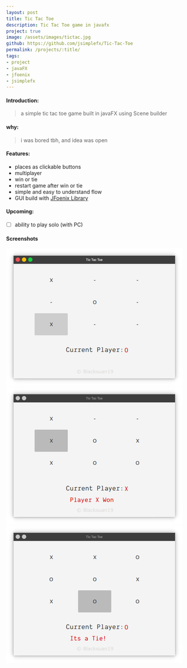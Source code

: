 ```yaml
---
layout: post
title: Tic Tac Toe
description: Tic Tac Toe game in javafx
project: true
image: /assets/images/tictac.jpg
github: https://github.com/jsimplefx/Tic-Tac-Toe
permalink: /projects/:title/
tags: 
- project
- javaFX
- jfoenix
- jsimplefx
---
```


#### Introduction:

> a simple tic tac toe game built in javaFX using Scene builder

#### why:

> i was bored tbh, and idea was open

#### Features:

- places as clickable buttons
- multiplayer
- win or tie
- restart game after win or tie
- simple and easy to understand flow
- GUI build with [JFoenix Library](https://github.com/jfoenixadmin/JFoenix)

#### Upcoming:

- [ ] ability to play solo (with PC)

#### Screenshots

<img src="https://raw.githubusercontent.com/jsimplefx/Tic-Tac-Toe/936c0bb1f52c4f931546997cfd517ed404220883/screenshots/Screenshot_20190306_124043.png">

<img src="https://raw.githubusercontent.com/jsimplefx/Tic-Tac-Toe/936c0bb1f52c4f931546997cfd517ed404220883/screenshots/Screenshot_20190306_124116.png">

<img src="https://raw.githubusercontent.com/jsimplefx/Tic-Tac-Toe/936c0bb1f52c4f931546997cfd517ed404220883/screenshots/Screenshot_20190306_124151.png">
